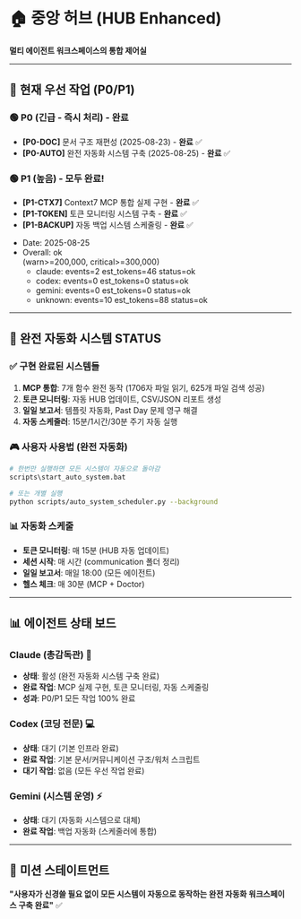 # 🏠 중앙 허브 (HUB Enhanced)

**멀티 에이전트 워크스페이스의 통합 제어실**

---

## 🎯 현재 우선 작업 (P0/P1)

### 🟢 P0 (긴급 - 즉시 처리) - **완료**
- **[P0-DOC]** 문서 구조 재편성 (2025-08-23) - **완료** ✅
- **[P0-AUTO]** 완전 자동화 시스템 구축 (2025-08-25) - **완료** ✅

### 🟢 P1 (높음) - **모두 완료!**
- **[P1-CTX7]** Context7 MCP 통합 실제 구현 - **완료** ✅
- **[P1-TOKEN]** 토큰 모니터링 시스템 구축 - **완료** ✅
- **[P1-BACKUP]** 자동 백업 시스템 스케줄링 - **완료** ✅

<!-- P1-TOKEN:BEGIN -->

- Date: 2025-08-25
- Overall: ok  
  (warn>=200,000, critical>=300,000)
  - claude: events=2 est_tokens=46 status=ok
  - codex: events=0 est_tokens=0 status=ok
  - gemini: events=0 est_tokens=0 status=ok
  - unknown: events=10 est_tokens=88 status=ok

<!-- P1-TOKEN:END -->

---

## 🚀 **완전 자동화 시스템 STATUS**

### ✅ 구현 완료된 시스템들
1. **MCP 통합**: 7개 함수 완전 동작 (1706자 파일 읽기, 625개 파일 검색 성공)
2. **토큰 모니터링**: 자동 HUB 업데이트, CSV/JSON 리포트 생성
3. **일일 보고서**: 템플릿 자동화, Past Day 문제 영구 해결
4. **자동 스케줄러**: 15분/1시간/30분 주기 자동 실행

### 🎮 **사용자 사용법 (완전 자동화)**
```bash
# 한번만 실행하면 모든 시스템이 자동으로 돌아감
scripts\start_auto_system.bat

# 또는 개별 실행
python scripts/auto_system_scheduler.py --background
```

### 📊 **자동화 스케줄**
- **토큰 모니터링**: 매 15분 (HUB 자동 업데이트)
- **세션 시작**: 매 시간 (communication 폴더 정리)
- **일일 보고서**: 매일 18:00 (모든 에이전트)
- **헬스 체크**: 매 30분 (MCP + Doctor)

---

## 📊 에이전트 상태 보드

### Claude (총감독관) 🧠
- **상태**: 활성 (완전 자동화 시스템 구축 완료)
- **완료 작업**: MCP 실제 구현, 토큰 모니터링, 자동 스케줄링
- **성과**: P0/P1 모든 작업 100% 완료

### Codex (코딩 전문) 💻  
- **상태**: 대기 (기본 인프라 완료)
- **완료 작업**: 기본 문서/커뮤니케이션 구조/워처 스크립트
- **대기 작업**: 없음 (모든 우선 작업 완료)

### Gemini (시스템 운영) ⚡
- **상태**: 대기 (자동화 시스템으로 대체)
- **완료 작업**: 백업 자동화 (스케줄러에 통합)

---

## 🎯 **미션 스테이트먼트**

**"사용자가 신경쓸 필요 없이 모든 시스템이 자동으로 동작하는 완전 자동화 워크스페이스 구축 완료"** ✅

